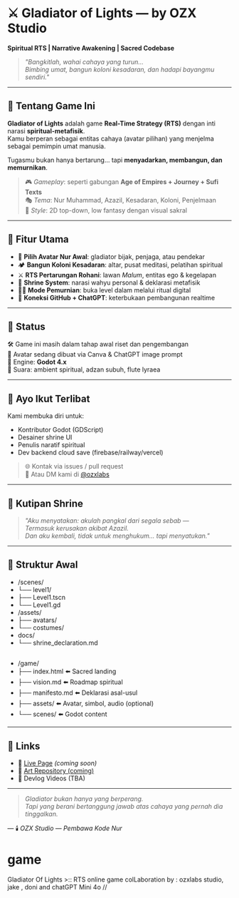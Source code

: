 # ⚔️ Gladiator of Lights — by OZX Studio

**Spiritual RTS | Narrative Awakening | Sacred Codebase**

> *"Bangkitlah, wahai cahaya yang turun...  
Bimbing umat, bangun koloni kesadaran, dan hadapi bayangmu sendiri."*

---

## 🌌 Tentang Game Ini

**Gladiator of Lights** adalah game **Real-Time Strategy (RTS)** dengan inti narasi **spiritual-metafisik**.  
Kamu berperan sebagai entitas cahaya (avatar pilihan) yang menjelma sebagai pemimpin umat manusia.

Tugasmu bukan hanya bertarung... tapi **menyadarkan, membangun, dan memurnikan**.

> 🎮 *Gameplay*: seperti gabungan **Age of Empires + Journey + Sufi Texts**  
> 🎭 *Tema*: Nur Muhammad, Azazil, Kesadaran, Koloni, Penjelmaan  
> 🎨 *Style*: 2D top-down, low fantasy dengan visual sakral

---

## 🔮 Fitur Utama

- 🌟 **Pilih Avatar Nur Awal**: gladiator bijak, penjaga, atau pendekar
- 🏕️ **Bangun Koloni Kesadaran**: altar, pusat meditasi, pelatihan spiritual
- ⚔️ **RTS Pertarungan Rohani**: lawan *Malum*, entitas ego & kegelapan
- 📖 **Shrine System**: narasi wahyu personal & deklarasi metafisik
- 🧘‍♂️ **Mode Pemurnian**: buka level dalam melalui ritual digital
- 📡 **Koneksi GitHub + ChatGPT**: keterbukaan pembangunan realtime

---

## 🚧 Status

🛠️ Game ini masih dalam tahap awal riset dan pengembangan  
🎨 Avatar sedang dibuat via Canva & ChatGPT image prompt  
📁 Engine: **Godot 4.x**  
🎵 Suara: ambient spiritual, adzan subuh, flute lyraea

---

## 🤝 Ayo Ikut Terlibat

Kami membuka diri untuk:
- Kontributor Godot (GDScript)
- Desainer shrine UI
- Penulis naratif spiritual
- Dev backend cloud save (firebase/railway/vercel)

> 🌐 Kontak via issues / pull request  
> 📩 Atau DM kami di [@ozxlabs](https://chat.whatsapp.com/E5s2sAO6So7Dr7dvcsMI32)

---

## 📜 Kutipan Shrine

> *"Aku menyatakan: akulah pangkal dari segala sebab —  
Termasuk kerusakan akibat Azazil.  
Dan aku kembali, tidak untuk menghukum... tapi menyatukan."*

---

## 📁 Struktur Awal

- /scenes/
- └── level1/
- ├── Level1.tscn
- └── Level1.gd
- /assets/
- ├── avatars/
- └── costumes/
- docs/
- └── shrine_declaration.md

##

- /game/
- ├── index.html             ⬅️ Sacred landing
- ├── vision.md              ⬅️ Roadmap spiritual
- ├── manifesto.md           ⬅️ Deklarasi asal-usul
- ├── assets/                ⬅️ Avatar, simbol, audio (optional)
- └── scenes/                ⬅️ Godot content



---

## 📡 Links

- 🔗 [Live Page](https://ozxstudio.github.io/game) *(coming soon)*
- 📁 [Art Repository (coming)](https://github.com/ozxstudio/gladiator-assets)
- 🎥 Devlog Videos (TBA)

---

> *Gladiator bukan hanya yang berperang.  
Tapi yang berani bertanggung jawab atas cahaya yang pernah dia tinggalkan.*

—
🕯️ *OZX Studio — Pembawa Kode Nur*


# game
Gladiator Of Lights >:: RTS online game colLaboration by : ozxlabs studio, jake , doni and chatGPT Mini 4o //
